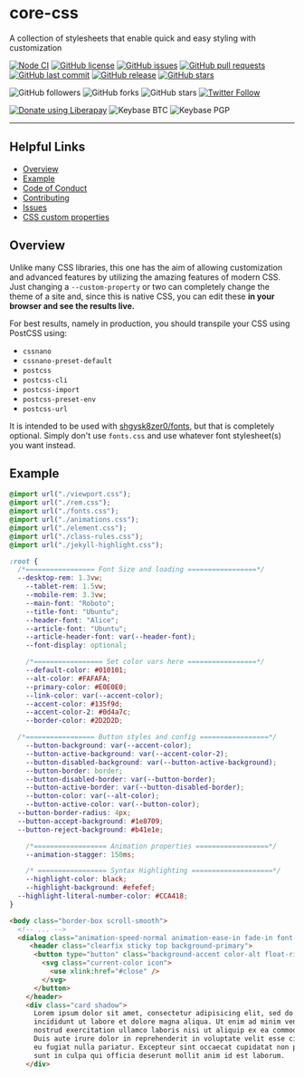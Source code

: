 # core-css
A collection of stylesheets that enable quick and easy styling with customization

[![Node CI](https://github.com/shgysk8zer0/core-css/workflows/Node%20CI/badge.svg)](https://github.com/shgysk8zer0/core-css/actions)
[![GitHub license](https://img.shields.io/github/license/shgysk8zer0/core-css.svg)](https://github.com/shgysk8zer0/core-css/blob/master/LICENSE)
[![GitHub issues](https://img.shields.io/github/issues/shgysk8zer0/core-css.svg)](https://github.com/shgysk8zer0/core-css/issues)
[![GitHub pull requests](https://img.shields.io/github/issues-pr/shgysk8zer0/core-css.svg)](https://github.com/shgysk8zer0/core-css/pulls)
[![GitHub last commit](https://img.shields.io/github/last-commit/shgysk8zer0/core-css.svg)](https://github.com/shgysk8zer0/core-css/commits/master)
[![GitHub release](https://img.shields.io/github/release/shgysk8zer0/core-css.svg)](https://github.com/shgysk8zer0/core-css/releases)
[![GitHub stars](https://img.shields.io/github/stars/shgysk8zer0/core-css.svg)](https://github.com/shgysk8zer0/core-css/stargazers)

![GitHub followers](https://img.shields.io/github/followers/shgysk8zer0.svg?style=social)
![GitHub forks](https://img.shields.io/github/forks/shgysk8zer0/core-css.svg?style=social)
![GitHub stars](https://img.shields.io/github/stars/shgysk8zer0/core-css.svg?style=social)
[![Twitter Follow](https://img.shields.io/twitter/follow/shgysk8zer0.svg?style=social)](https://twitter.com/shgysk8zer0)

[![Donate using Liberapay](https://img.shields.io/liberapay/receives/shgysk8zer0.svg?logo=liberapay)](https://liberapay.com/shgysk8zer0/donate "Donate using Liberapay")
![Keybase BTC](https://img.shields.io/keybase/btc/shgysk8zer0.svg)
![Keybase PGP](https://img.shields.io/keybase/pgp/shgysk8zer0.svg)
- - -

## Helpful Links
- [Overview](#overview)
- [Example](#example)
- [Code of Conduct](./.github/CODE_OF_CONDUCT.md)
- [Contributing](./.github/CONTRIBUTING.md)
- [Issues](https://github.com/shgysk8zer0/core-css/issues)
- [CSS custom properties](https://developer.mozilla.org/en-US/docs/Web/CSS/Using_CSS_variables)

## Overview
Unlike many CSS libraries, this one has the aim of allowing customization and
advanced features by utilizing the amazing features of modern CSS. Just changing
a `--custom-property` or two can completely change the theme of a site and, since
this is native CSS, you can edit these **in your browser and see the results live.**

For best results, namely in production, you should transpile your CSS using PostCSS
using:
- `cssnano`
- `cssnano-preset-default`
- `postcss`
- `postcss-cli`
- `postcss-import`
- `postcss-preset-env`
- `postcss-url`

It is intended to be used with  [shgysk8zer0/fonts](https://github.com/shgysk8zer0/fonts),
but that is completely optional. Simply don't use `fonts.css` and use whatever
font stylesheet(s) you want instead.

## Example
```css
@import url("./viewport.css");
@import url("./rem.css");
@import url("./fonts.css");
@import url("./animations.css");
@import url("./element.css");
@import url("./class-rules.css");
@import url("./jekyll-highlight.css");

:root {
  /*================= Font Size and loading =================*/
  --desktop-rem: 1.3vw;
	--tablet-rem: 1.5vw;
	--mobile-rem: 3.3vw;
	--main-font: "Roboto";
	--title-font: "Ubuntu";
	--header-font: "Alice";
	--article-font: "Ubuntu";
	--article-header-font: var(--header-font);
	--font-display: optional;

	/*================= Set color vars here =================*/
	--default-color: #010101;
	--alt-color: #FAFAFA;
	--primary-color: #E0E0E0;
	--link-color: var(--accent-color);
	--accent-color: #135f9d;
	--accent-color-2: #0d4a7c;
	--border-color: #2D2D2D;

  /*================= Button styles and config =================*/
	--button-background: var(--accent-color);
	--button-active-background: var(--accent-color-2);
	--button-disabled-background: var(--button-active-background);
	--button-border: border;
	--button-disabled-border: var(--button-border);
	--button-active-border: var(--button-disabled-border);
	--button-color: var(--alt-color);
	--button-active-color: var(--button-color);
  --button-border-radius: 4px;
  --button-accept-background: #1e8709;
  --button-reject-background: #b41e1e;

	/*================== Animation properties ==================*/
	--animation-stagger: 150ms;

	/* ================= Syntax Highlighting ====================*/
	--highlight-color: black;
	--highlight-background: #efefef;
  --highlight-literal-number-color: #CCA418;
}
```

```html
<body class="border-box scroll-smooth">
  <!-- ... -->
  <dialog class="animation-speed-normal animation-ease-in fade-in font-main">
     <header class="clearfix sticky top background-primary">
      <button type="button" class="background-accent color-alt float-right">
        <svg class="current-color icon">
          <use xlink:href="#close" />
        </svg>
      </button>
    </header>
    <div class="card shadow">
      Lorem ipsum dolor sit amet, consectetur adipisicing elit, sed do eiusmod tempor
      incididunt ut labore et dolore magna aliqua. Ut enim ad minim veniam, quis
      nostrud exercitation ullamco laboris nisi ut aliquip ex ea commodo consequat.
      Duis aute irure dolor in reprehenderit in voluptate velit esse cillum dolore
      eu fugiat nulla pariatur. Excepteur sint occaecat cupidatat non proident,
      sunt in culpa qui officia deserunt mollit anim id est laborum.
    </div>
```

